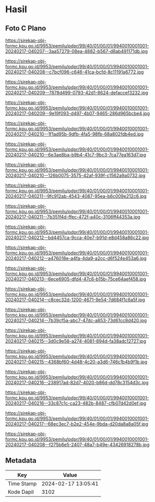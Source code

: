 # Hasil

## Foto C Plano

https://sirekap-obj-formc.kpu.go.id/9953/pemilu/pdpr/99/40/01/00/01/9940010001001-20240217-040207--3aa57279-08ea-4882-b567-d8ab491171db.jpg

https://sirekap-obj-formc.kpu.go.id/9953/pemilu/pdpr/99/40/01/00/01/9940010001001-20240217-040208--c7bcf096-c646-41ca-bcfd-8c11191a6772.jpg

https://sirekap-obj-formc.kpu.go.id/9953/pemilu/pdpr/99/40/01/00/01/9940010001001-20240217-040209--7878d499-0793-42d1-8624-defaccef3232.jpg

https://sirekap-obj-formc.kpu.go.id/9953/pemilu/pdpr/99/40/01/00/01/9940010001001-20240217-040209--9e19f093-d497-4b07-9465-286d965bcbe4.jpg

https://sirekap-obj-formc.kpu.go.id/9953/pemilu/pdpr/99/40/01/00/01/9940010001001-20240217-040210--1f1ad95b-9dfb-4fa5-98fb-68a802fdb4ed.jpg

https://sirekap-obj-formc.kpu.go.id/9953/pemilu/pdpr/99/40/01/00/01/9940010001001-20240217-040210--6e3ae8ba-b9b4-41c7-9bc3-7ca77ea163d7.jpg

https://sirekap-obj-formc.kpu.go.id/9953/pemilu/pdpr/99/40/01/00/01/9940010001001-20240217-040210--126b0075-3575-42af-939f-c1562a9a0732.jpg

https://sirekap-obj-formc.kpu.go.id/9953/pemilu/pdpr/99/40/01/00/01/9940010001001-20240217-040211--9fc912ab-4543-4087-95ea-b6c009e212c6.jpg

https://sirekap-obj-formc.kpu.go.id/9953/pemilu/pdpr/99/40/01/00/01/9940010001001-20240217-040211--7b351f4d-ffec-472f-a40c-3106ff44353a.jpg

https://sirekap-obj-formc.kpu.go.id/9953/pemilu/pdpr/99/40/01/00/01/9940010001001-20240217-040212--bd4457ca-9cca-40e7-b91d-e8d458a86c22.jpg

https://sirekap-obj-formc.kpu.go.id/9953/pemilu/pdpr/99/40/01/00/01/9940010001001-20240217-040212--a476018e-a4fa-4da9-a2cc-d6f524e453a6.jpg

https://sirekap-obj-formc.kpu.go.id/9953/pemilu/pdpr/99/40/01/00/01/9940010001001-20240217-040213--6ece6905-dfd4-47c6-b15b-75ce64aef458.jpg

https://sirekap-obj-formc.kpu.go.id/9953/pemilu/pdpr/99/40/01/00/01/9940010001001-20240217-040214--c8cec32d-1200-4671-9e54-7d684f1c6a5f.jpg

https://sirekap-obj-formc.kpu.go.id/9953/pemilu/pdpr/99/40/01/00/01/9940010001001-20240217-040214--7b39cf5a-abc7-47dc-a853-73d61cc8d420.jpg

https://sirekap-obj-formc.kpu.go.id/9953/pemilu/pdpr/99/40/01/00/01/9940010001001-20240217-040215--3d0c9e58-a274-4081-894d-fa38adc12727.jpg

https://sirekap-obj-formc.kpu.go.id/9953/pemilu/pdpr/99/40/01/00/01/9940010001001-20240217-040215--4368bf60-4d48-4c20-a3d6-746c1b4b9f1b.jpg

https://sirekap-obj-formc.kpu.go.id/9953/pemilu/pdpr/99/40/01/00/01/9940010001001-20240217-040216--238917ad-82d7-4020-b86d-dd78c3154d3c.jpg

https://sirekap-obj-formc.kpu.go.id/9953/pemilu/pdpr/99/40/01/00/01/9940010001001-20240217-040216--33c87c1c-ca23-482b-8487-cfb07d42d0ef.jpg

https://sirekap-obj-formc.kpu.go.id/9953/pemilu/pdpr/99/40/01/00/01/9940010001001-20240217-040217--68ec3ec7-b2e2-454e-9bda-d20da8a8a05f.jpg

https://sirekap-obj-formc.kpu.go.id/9953/pemilu/pdpr/99/40/01/00/01/9940010001001-20240217-040208--f275b6e5-2407-48a7-b49e-43426918278b.jpg


## Metadata

| Key        | Value               |
| ---------- | ------------------- |
| Time Stamp | 2024-02-17 13:05:41 |
| Kode Dapil | 3102                |



